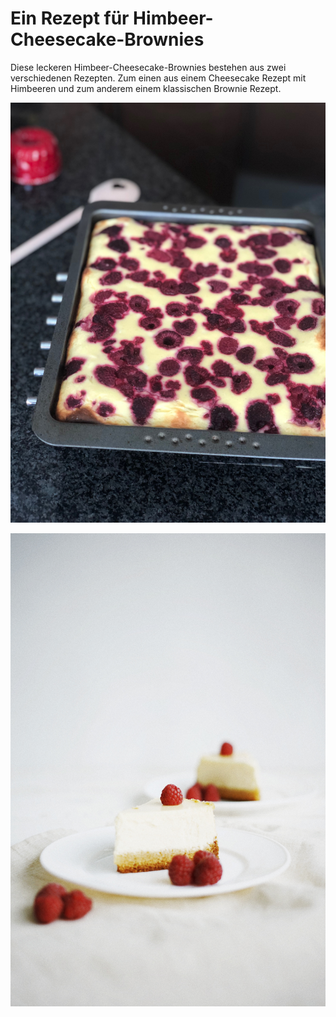 # Ein Rezept für Himbeer-Cheesecake-Brownies

Diese leckeren Himbeer-Cheesecake-Brownies bestehen aus zwei verschiedenen Rezepten. Zum einen aus einem Cheesecake Rezept mit Himbeeren und zum anderem einem klassischen Brownie Rezept.

![Himbeer-Cheesecake-Brownies](02.jpeg)

![Cheesecake](03.jpg)